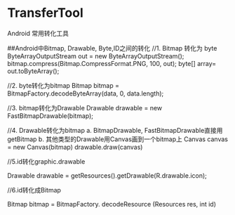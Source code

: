 # TransferTool
Android 常用转化工具

##Android中Bitmap, Drawable, Byte,ID之间的转化 
//1.  Bitmap 转化为 byte
ByteArrayOutputStream out = new ByteArrayOutputStream();
bitmap.compress(Bitmap.CompressFormat.PNG, 100, out);
byte[] array= out.toByteArray();

//2. byte转化为bitmap
Bitmap bitmap = BitmapFactory.decodeByteArray(data, 0, data.length);

//3. bitmap转化为Drawable
Drawable drawable = new FastBitmapDrawable(bitmap);

//4. Drawable转化为bitmap
 a. BitmapDrawable, FastBitmapDrawable直接用getBitmap
 b. 其他类型的Drawable用Canvas画到一个bitmap上
      Canvas canvas = new Canvas(bitmap)
      drawable.draw(canvas)


//5.id转化graphic.drawable

   Drawable drawable = getResources().getDrawable(R.drawable.icon);


//6.id转化成Bitmap

   Bitmap bitmap = BitmapFactory. decodeResource (Resources   res, int id) 
